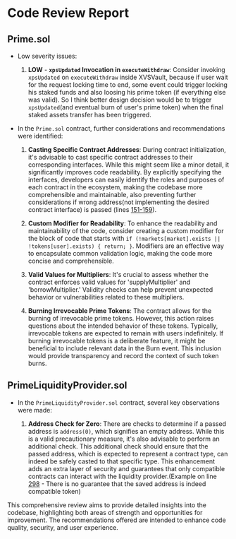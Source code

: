 # Code Review Report

## Prime.sol
- Low severity issues:
  1. **LOW** - **`xpsUpdated` Invocation in `executeWithdraw`**: Consider invoking `xpsUpdated` on `executeWithdraw` inside XVSVault, because if user wait for the request locking time to end, some event could trigger locking his staked funds and also loosing his prime token (if everything else was valid). So I think better design decision would be to trigger `xpsUpdated`(and eventual burn of user's prime token) when the final staked assets transfer has been triggered.

- In the `Prime.sol` contract, further considerations and recommendations were identified:
  1. **Casting Specific Contract Addresses**: During contract initialization, it's advisable to cast specific contract addresses to their corresponding interfaces. While this might seem like a minor detail, it significantly improves code readability. By explicitly specifying the interfaces, developers can easily identify the roles and purposes of each contract in the ecosystem, making the codebase more comprehensible and maintainable, also preventing further considerations if wrong address(not implementing the desired contract interface) is passed (lines [151-159](https://github.com/code-423n4/2023-09-venus/blob/b11d9ef9db8237678567e66759003138f2368d23/contracts/Tokens/Prime/Prime.sol#L151-L159)).

  2. **Custom Modifier for Readability**: To enhance the readability and maintainability of the code, consider creating a custom modifier for the block of code that starts with `if (!markets[market].exists || !tokens[user].exists) { return; }`. Modifiers are an effective way to encapsulate common validation logic, making the code more concise and comprehensible.

  3. **Valid Values for Multipliers**: It's crucial to assess whether the contract enforces valid values for 'supplyMultiplier' and 'borrowMultiplier.' Validity checks can help prevent unexpected behavior or vulnerabilities related to these multipliers.

  4. **Burning Irrevocable Prime Tokens**: The contract allows for the burning of irrevocable prime tokens. However, this action raises questions about the intended behavior of these tokens. Typically, irrevocable tokens are expected to remain with users indefinitely. If burning irrevocable tokens is a deliberate feature, it might be beneficial to include relevant data in the Burn event. This inclusion would provide transparency and record the context of such token burns.

## PrimeLiquidityProvider.sol
- In the `PrimeLiquidityProvider.sol` contract, several key observations were made:

  1. **Address Check for Zero**: There are checks to determine if a passed address is `address(0)`, which signifies an empty address. While this is a valid precautionary measure, it's also advisable to perform an additional check. This additional check should ensure that the passed address, which is expected to represent a contract type, can indeed be safely casted to that specific type. This enhancement adds an extra layer of security and guarantees that only compatible contracts can interact with the liquidity provider.(Example on line [298](https://github.com/code-423n4/2023-09-venus/blob/b11d9ef9db8237678567e66759003138f2368d23/contracts/Tokens/Prime/PrimeLiquidityProvider.sol#L298) - There is no guarantee that the saved address is indeed compatible token)


This comprehensive review aims to provide detailed insights into the codebase, highlighting both areas of strength and opportunities for improvement. The recommendations offered are intended to enhance code quality, security, and user experience.
